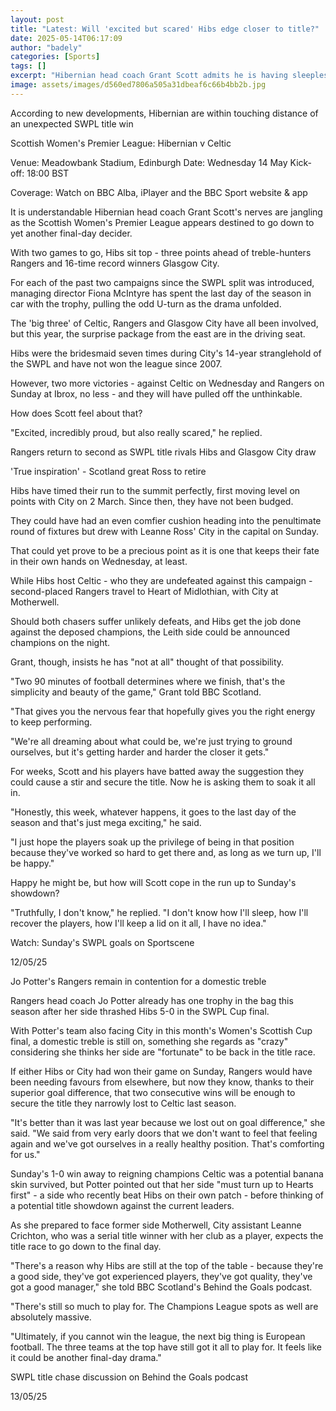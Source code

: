 ```yaml
---
layout: post
title: "Latest: Will 'excited but scared' Hibs edge closer to title?"
date: 2025-05-14T06:17:09
author: "badely"
categories: [Sports]
tags: []
excerpt: "Hibernian head coach Grant Scott admits he is having sleepless nights with his side on the brink of an unexpected Scottish Women's Premier League titl"
image: assets/images/d560ed7806a505a31dbeaf6c66b4bb2b.jpg
---
```


According to new developments, Hibernian are within touching distance of an unexpected SWPL title win

Scottish Women's Premier League: Hibernian v Celtic

Venue: Meadowbank Stadium, Edinburgh Date: Wednesday 14 May Kick-off: 18:00 BST

Coverage: Watch on BBC Alba, iPlayer and the BBC Sport website & app

It is understandable Hibernian head coach Grant Scott's nerves are jangling as the Scottish Women's Premier League appears destined to go down to yet another final-day decider.

With two games to go, Hibs sit top - three points ahead of treble-hunters Rangers and 16-time record winners Glasgow City. 

For each of the past two campaigns since the SWPL split was introduced, managing director Fiona McIntyre has spent the last day of the season in car with the trophy, pulling the odd U-turn as the drama unfolded.

The 'big three' of Celtic, Rangers and Glasgow City have all been involved, but this year, the surprise package from the east are in the driving seat.

Hibs were the bridesmaid seven times during City's 14-year stranglehold of the SWPL and have not won the league since 2007.

However, two more victories - against Celtic on Wednesday and Rangers on Sunday at Ibrox, no less - and they will have pulled off the unthinkable. 

How does Scott feel about that? 

"Excited, incredibly proud, but also really scared," he replied.

Rangers return to second as SWPL title rivals Hibs and Glasgow City draw

'True inspiration' - Scotland great Ross to retire

Hibs have timed their run to the summit perfectly, first moving level on points with City on 2 March. Since then, they have not been budged.

They could have had an even comfier cushion heading into the penultimate round of fixtures but drew with Leanne Ross' City in the capital on Sunday.

That could yet prove to be a precious point as it is one that keeps their fate in their own hands on Wednesday, at least.

While Hibs host Celtic - who they are undefeated against this campaign - second-placed Rangers travel to Heart of Midlothian, with City at Motherwell.

Should both chasers suffer unlikely defeats, and Hibs get the job done against the deposed champions, the Leith side could be announced champions on the night. 

Grant, though, insists he has "not at all" thought of that possibility.

"Two 90 minutes of football determines where we finish, that's the simplicity and beauty of the game," Grant told BBC Scotland.

"That gives you the nervous fear that hopefully gives you the right energy to keep performing.

"We're all dreaming about what could be, we're just trying to ground ourselves, but it's getting harder and harder the closer it gets."

For weeks, Scott and his players have batted away the suggestion they could cause a stir and secure the title. Now he is asking them to soak it all in.

"Honestly, this week, whatever happens, it goes to the last day of the season and that's just mega exciting," he said. 

"I just hope the players soak up the privilege of being in that position because they've worked so hard to get there and, as long as we turn up, I'll be happy."

Happy he might be, but how will Scott cope in the run up to Sunday's showdown?

"Truthfully, I don't know," he replied. "I don't know how I'll sleep, how I'll recover the players, how I'll keep a lid on it all, I have no idea."

Watch: Sunday's SWPL goals on Sportscene

12/05/25

Jo Potter's Rangers remain in contention for a domestic treble

Rangers head coach Jo Potter already has one trophy in the bag this season after her side thrashed Hibs 5-0 in the SWPL Cup final. 

With Potter's team also facing City in this month's Women's Scottish Cup final, a domestic treble is still on, something she regards as "crazy" considering she thinks her side are "fortunate" to be back in the title race.

If either Hibs or City had won their game on Sunday, Rangers would have been needing favours from elsewhere, but now they know, thanks to their superior goal difference, that two consecutive wins will be enough to secure the title they narrowly lost to Celtic last season. 

"It's better than it was last year because we lost out on goal difference," she said. "We said from very early doors that we don't want to feel that feeling again and we've got ourselves in a really healthy position. That's comforting for us."

Sunday's 1-0 win away to reigning champions Celtic was a potential banana skin survived, but Potter pointed out that her side "must turn up to Hearts first" - a side who recently beat Hibs on their own patch - before thinking of a potential title showdown against the current leaders.

As she prepared to face former side Motherwell, City assistant Leanne Crichton, who was a serial title winner with her club as a player, expects the title race to go down to the final day.

"There's a reason why Hibs are still at the top of the table - because they're a good side, they've got experienced players, they've got quality, they've got a good manager," she told BBC Scotland's Behind the Goals podcast.

"There's still so much to play for. The Champions League spots as well are absolutely massive. 

"Ultimately, if you cannot win the league, the next big thing is European football. The three teams at the top have still got it all to play for. It feels like it could be another final-day drama."

SWPL title chase discussion on Behind the Goals podcast

13/05/25

